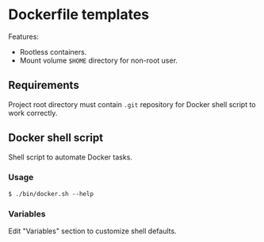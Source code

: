# Dockerfile templates

Features:
- Rootless containers.
- Mount volume `$HOME` directory for non-root user.

## Requirements

Project root directory must contain `.git` repository for Docker shell script to work correctly.

## Docker shell script

Shell script to automate Docker tasks.

### Usage

```console
$ ./bin/docker.sh --help
```

### Variables

Edit "Variables" section to customize shell defaults.


